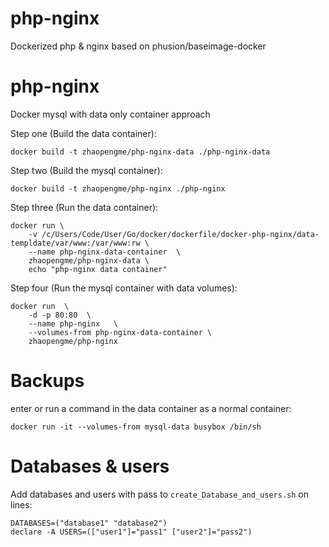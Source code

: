 # php-nginx
Dockerized php &amp; nginx based on phusion/baseimage-docker

php-nginx
============

Docker mysql with data only container approach

Step one (Build the data container):

    docker build -t zhaopengme/php-nginx-data ./php-nginx-data

Step two (Build the mysql container):

    docker build -t zhaopengme/php-nginx ./php-nginx

Step three (Run the data container):
    
    docker run \
        -v /c/Users/Code/User/Go/docker/dockerfile/docker-php-nginx/data-templdate/var/www:/var/www:rw \
        --name php-nginx-data-container  \
        zhaopengme/php-nginx-data \
        echo "php-nginx data container"

Step four (Run the mysql container with data volumes):
    
    docker run  \
        -d -p 80:80  \
        --name php-nginx   \
        --volumes-from php-nginx-data-container \
        zhaopengme/php-nginx

# Backups

enter or run a command in the data container as a normal container:

    docker run -it --volumes-from mysql-data busybox /bin/sh

# Databases & users

Add databases and users with pass to ``create_Database_and_users.sh`` on lines:

    DATABASES=("database1" "database2")
    declare -A USERS=(["user1"]="pass1" ["user2"]="pass2")
